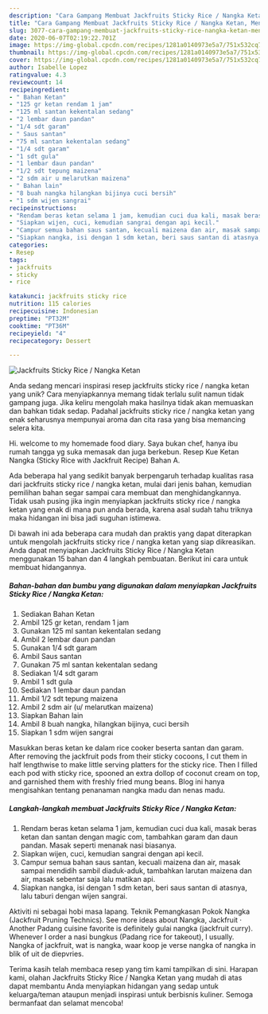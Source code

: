 ```yaml
---
description: "Cara Gampang Membuat Jackfruits Sticky Rice / Nangka Ketan, Menggugah Selera"
title: "Cara Gampang Membuat Jackfruits Sticky Rice / Nangka Ketan, Menggugah Selera"
slug: 3077-cara-gampang-membuat-jackfruits-sticky-rice-nangka-ketan-menggugah-selera
date: 2020-06-07T02:19:22.701Z
image: https://img-global.cpcdn.com/recipes/1281a0140973e5a7/751x532cq70/jackfruits-sticky-rice-nangka-ketan-foto-resep-utama.jpg
thumbnail: https://img-global.cpcdn.com/recipes/1281a0140973e5a7/751x532cq70/jackfruits-sticky-rice-nangka-ketan-foto-resep-utama.jpg
cover: https://img-global.cpcdn.com/recipes/1281a0140973e5a7/751x532cq70/jackfruits-sticky-rice-nangka-ketan-foto-resep-utama.jpg
author: Isabelle Lopez
ratingvalue: 4.3
reviewcount: 14
recipeingredient:
- " Bahan Ketan"
- "125 gr ketan rendam 1 jam"
- "125 ml santan kekentalan sedang"
- "2 lembar daun pandan"
- "1/4 sdt garam"
- " Saus santan"
- "75 ml santan kekentalan sedang"
- "1/4 sdt garam"
- "1 sdt gula"
- "1 lembar daun pandan"
- "1/2 sdt tepung maizena"
- "2 sdm air u melarutkan maizena"
- " Bahan lain"
- "8 buah nangka hilangkan bijinya cuci bersih"
- "1 sdm wijen sangrai"
recipeinstructions:
- "Rendam beras ketan selama 1 jam, kemudian cuci dua kali, masak beras ketan dan santan dengan magic com, tambahkan garam dan daun pandan. Masak seperti menanak nasi biasanya."
- "Siapkan wijen, cuci, kemudian sangrai dengan api kecil."
- "Campur semua bahan saus santan, kecuali maizena dan air, masak sampai mendidih sambil diaduk-aduk, tambahkan larutan maizena dan air, masak sebentar saja lalu matikan api."
- "Siapkan nangka, isi dengan 1 sdm ketan, beri saus santan di atasnya, lalu taburi dengan wijen sangrai."
categories:
- Resep
tags:
- jackfruits
- sticky
- rice

katakunci: jackfruits sticky rice 
nutrition: 115 calories
recipecuisine: Indonesian
preptime: "PT32M"
cooktime: "PT36M"
recipeyield: "4"
recipecategory: Dessert

---
```



![Jackfruits Sticky Rice / Nangka Ketan](https://img-global.cpcdn.com/recipes/1281a0140973e5a7/751x532cq70/jackfruits-sticky-rice-nangka-ketan-foto-resep-utama.jpg)

Anda sedang mencari inspirasi resep jackfruits sticky rice / nangka ketan yang unik? Cara menyiapkannya memang tidak terlalu sulit namun tidak gampang juga. Jika keliru mengolah maka hasilnya tidak akan memuaskan dan bahkan tidak sedap. Padahal jackfruits sticky rice / nangka ketan yang enak seharusnya mempunyai aroma dan cita rasa yang bisa memancing selera kita.

Hi. welcome to my homemade food diary. Saya bukan chef, hanya ibu rumah tangga yg suka memasak dan juga berkebun. Resep Kue Ketan Nangka (Sticky Rice with Jackfruit Recipe) Bahan A.

Ada beberapa hal yang sedikit banyak berpengaruh terhadap kualitas rasa dari jackfruits sticky rice / nangka ketan, mulai dari jenis bahan, kemudian pemilihan bahan segar sampai cara membuat dan menghidangkannya. Tidak usah pusing jika ingin menyiapkan jackfruits sticky rice / nangka ketan yang enak di mana pun anda berada, karena asal sudah tahu triknya maka hidangan ini bisa jadi suguhan istimewa.


Di bawah ini ada beberapa cara mudah dan praktis yang dapat diterapkan untuk mengolah jackfruits sticky rice / nangka ketan yang siap dikreasikan. Anda dapat menyiapkan Jackfruits Sticky Rice / Nangka Ketan menggunakan 15 bahan dan 4 langkah pembuatan. Berikut ini cara untuk membuat hidangannya.

<!--inarticleads1-->

##### Bahan-bahan dan bumbu yang digunakan dalam menyiapkan Jackfruits Sticky Rice / Nangka Ketan:

1. Sediakan  Bahan Ketan
1. Ambil 125 gr ketan, rendam 1 jam
1. Gunakan 125 ml santan kekentalan sedang
1. Ambil 2 lembar daun pandan
1. Gunakan 1/4 sdt garam
1. Ambil  Saus santan
1. Gunakan 75 ml santan kekentalan sedang
1. Sediakan 1/4 sdt garam
1. Ambil 1 sdt gula
1. Sediakan 1 lembar daun pandan
1. Ambil 1/2 sdt tepung maizena
1. Ambil 2 sdm air (u/ melarutkan maizena)
1. Siapkan  Bahan lain
1. Ambil 8 buah nangka, hilangkan bijinya, cuci bersih
1. Siapkan 1 sdm wijen sangrai


Masukkan beras ketan ke dalam rice cooker beserta santan dan garam. After removing the jackfruit pods from their sticky cocoons, I cut them in half lengthwise to make little serving platters for the sticky rice. Then I filled each pod with sticky rice, spooned an extra dollop of coconut cream on top, and garnished them with freshly fried mung beans. Blog ini hanya mengisahkan tentang penanaman nangka madu dan nenas madu. 

<!--inarticleads2-->

##### Langkah-langkah membuat Jackfruits Sticky Rice / Nangka Ketan:

1. Rendam beras ketan selama 1 jam, kemudian cuci dua kali, masak beras ketan dan santan dengan magic com, tambahkan garam dan daun pandan. Masak seperti menanak nasi biasanya.
1. Siapkan wijen, cuci, kemudian sangrai dengan api kecil.
1. Campur semua bahan saus santan, kecuali maizena dan air, masak sampai mendidih sambil diaduk-aduk, tambahkan larutan maizena dan air, masak sebentar saja lalu matikan api.
1. Siapkan nangka, isi dengan 1 sdm ketan, beri saus santan di atasnya, lalu taburi dengan wijen sangrai.


Aktiviti ni sebagai hobi masa lapang. Teknik Pemangkasan Pokok Nangka (Jackfruit Pruning Technics). See more ideas about Nangka, Jackfruit · Another Padang cuisine favorite is definitely gulai nangka (jackfruit curry). Whenever I order a nasi bungkus (Padang rice for takeout), I usually. Nangka of jackfruit, wat is nangka, waar koop je verse nangka of nangka in blik of uit de diepvries. 

Terima kasih telah membaca resep yang tim kami tampilkan di sini. Harapan kami, olahan Jackfruits Sticky Rice / Nangka Ketan yang mudah di atas dapat membantu Anda menyiapkan hidangan yang sedap untuk keluarga/teman ataupun menjadi inspirasi untuk berbisnis kuliner. Semoga bermanfaat dan selamat mencoba!
